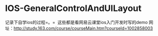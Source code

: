 # IOS-GeneralControlAndUILayout


记录下自学ios的过程=。=  这些都是看网易云课堂ios入门开发时写的demo
网址：http://study.163.com/course/courseMain.htm?courseId=1002858003

